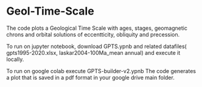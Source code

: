 # Geol-Time-Scale
The code plots a Geological Time Scale with ages, stages, geomagnetic chrons and orbital solutions of eccentticity, obliquity and precession. 

To run on jupyter notebook, download GPTS.ypnb and related datafiles( gpts1995-2020.xlsx, laskar2004-100Ma_mean annual) and execute it locally.

To run on google colab execute GPTS-builder-v2.ypnb The code generates a plot that is saved in a pdf format in your google drive main folder.
